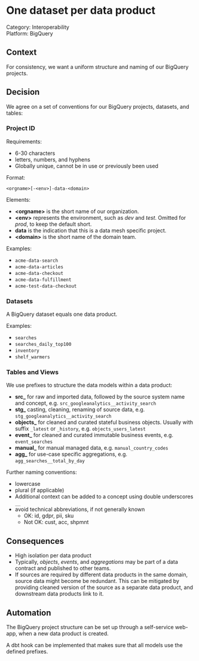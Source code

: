 # One dataset per data product

Category: Interoperability  
Platform: BigQuery

## Context

For consistency, we want a uniform structure and naming of our BigQuery projects.

## Decision

We agree on a set of conventions for our BigQuery projects, datasets, and tables:

### Project ID

Requirements:
- 6-30 characters
- letters, numbers, and hyphens
- Globally unique, cannot be in use or previously been used

Format:

`<orgname>[-<env>]-data-<domain>`

Elements:
- **&lt;orgname&gt;** is the short name of our organization.
- **&lt;env&gt;** represents the environment, such as _dev_ and _test_. Omitted for _prod_, to keep the default short.
- **data** is the indication that this is a data mesh specific project.
- **&lt;domain&gt;** is the short name of the domain team.

Examples:
- `acme-data-search`
- `acme-data-articles`
- `acme-data-checkout`
- `acme-data-fulfillment`
- `acme-test-data-checkout`


### Datasets

A BigQuery dataset equals one data product.

Examples:

- `searches`
- `searches_daily_top100`
- `inventory`
- `shelf_warmers`

### Tables and Views

We use prefixes to structure the data models within a data product:

- **src_** for raw and imported data, followed by the source system name and concept, e.g. `src_googleanalytics__activity_search`
- **stg_** casting, cleaning, renaming of source data, e.g. `stg_googleanalytics__activity_search`
- **objects_** for cleaned and curated stateful business objects. Usually with suffix `_latest` or `_history`, e.g. `objects_users_latest`
- **event_** for cleaned and curated immutable business events, e.g. `event_searches`
- **manual_** for manual managed data, e.g. `manual_country_codes`
- **agg_** for use-case specific aggregations, e.g. `agg_searches__total_by_day`

Further naming conventions:

- lowercase
- plural (if applicable)
- Additional context can be added to a concept using double underscores `__`
- avoid technical abbreviations, if not generally known
  - OK: id, gdpr, pii, sku
  - Not OK: cust, acc, shpmnt


## Consequences

- High isolation per data product
- Typically, _objects_, _events_, and _aggregations_ may be part of a data contract and published to other teams.
- If sources are required by different data products in the same domain, source data might become be redundant. This can be mitigated by providing cleaned version of the source as a separate data product, and downstream data products link to it. 

## Automation

The BigQuery project structure can be set up through a self-service web-app, when a new data product is created.

A dbt hook can be implemented that makes sure that all models use the defined prefixes.